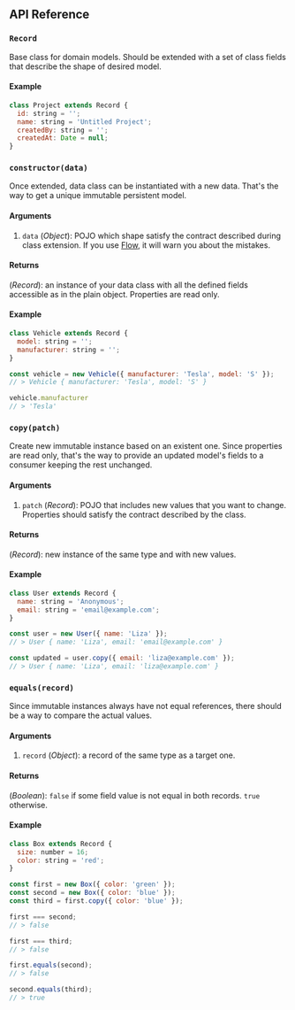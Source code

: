 ## API Reference

### `Record`

Base class for domain models. Should be extended with a set of class fields that describe the shape of desired model.

#### Example

```javascript
class Project extends Record {
  id: string = '';
  name: string = 'Untitled Project';
  createdBy: string = '';
  createdAt: Date = null;
}
```

### `constructor(data)`

Once extended, data class can be instantiated with a new data. That's the way to get a unique immutable persistent model.

#### Arguments

 1. `data` (_Object_): POJO which shape satisfy the contract described during class extension. If you use [Flow](https://flow.org), it will warn you about the mistakes.

#### Returns

(_Record_): an instance of your data class with all the defined fields accessible as in the plain object. Properties are read only.

#### Example

```javascript
class Vehicle extends Record {
  model: string = '';
  manufacturer: string = '';
}

const vehicle = new Vehicle({ manufacturer: 'Tesla', model: 'S' });
// > Vehicle { manufacturer: 'Tesla', model: 'S' }

vehicle.manufacturer
// > 'Tesla'
```

### `copy(patch)`

Create new immutable instance based on an existent one. Since properties are read only, that's the way to provide an updated model's fields to a consumer keeping the rest unchanged.

#### Arguments

 1. `patch` (_Record_): POJO that includes new values that you want to change. Properties should satisfy the contract described by the class.

#### Returns

(_Record_): new instance of the same type and with new values.

#### Example

```javascript
class User extends Record {
  name: string = 'Anonymous';
  email: string = 'email@example.com';
}

const user = new User({ name: 'Liza' });
// > User { name: 'Liza', email: 'email@example.com' }

const updated = user.copy({ email: 'liza@example.com' });
// > User { name: 'Liza', email: 'liza@example.com' }
```

### `equals(record)`

Since immutable instances always have not equal references, there should be a way to compare the actual values.

#### Arguments

 1. `record` (_Object_): a record of the same type as a target one.

#### Returns

(_Boolean_): `false` if some field value is not equal in both records. `true` otherwise.

#### Example

```javascript
class Box extends Record {
  size: number = 16;
  color: string = 'red';
}

const first = new Box({ color: 'green' });
const second = new Box({ color: 'blue' });
const third = first.copy({ color: 'blue' });

first === second;
// > false

first === third;
// > false

first.equals(second);
// > false

second.equals(third);
// > true
```
